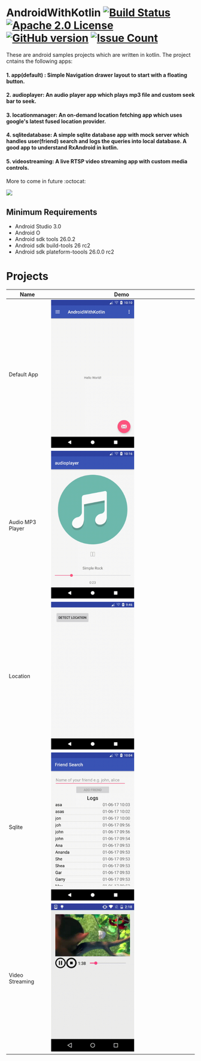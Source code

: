 # AndroidWithKotlin [![Build Status](https://travis-ci.org/Talentica/AndroidWithKotlin.svg?branch=master)](https://travis-ci.org/Talentica/AndroidWithKotlin) [![Apache 2.0 License](https://img.shields.io/badge/license-Apache%202.0-blue.svg?style=flat)](http://www.apache.org/licenses/LICENSE-2.0.html) [![GitHub version](https://badge.fury.io/gh/Talentica%2FAndroidWithKotlin.svg)](https://badge.fury.io/gh/Talentica%2FAndroidWithKotlin) [![Issue Count](https://codeclimate.com/github/Talentica/AndroidWithKotlin/badges/issue_count.svg)](https://codeclimate.com/github/Talentica/AndroidWithKotlin)

These are android samples projects which are written in kotlin.
The project cntains the following apps:

#### 1. app(default) : Simple Navigation drawer layout to start with a floating button. 
#### 2. audioplayer: An audio player app which plays mp3 file and custom seek bar to seek.  
#### 3. locationmanager: An on-demand location fetching app which uses google's latest fused location provider.
#### 4. sqlitedatabase: A simple sqlite database app with mock server which handles user(friend) search and logs the queries into local database. A good app to understand RxAndroid in kotlin.
#### 5. videostreaming: A live RTSP video streaming app with custom media controls.
 
More to come in future :octocat:

<img src="http://i.imgur.com/HzmmBvZ.jpg" />&nbsp;


## Minimum Requirements

 * Android Studio 3.0
 * Android O
 * Android sdk tools 26.0.2
 * Android sdk build-tools 26 rc2
 * Android sdk plateform-toools 26.0.0 rc2
 

Projects
===================================================================
Name | Demo                                                         
--- | ---                                                          
Default App | <img src="/gifs/navbar.gif" width="59%">
Audio MP3 Player | <img src="/gifs/audioplayer.gif" width="59%">
Location | <img src="/gifs/location.gif" width="59%">
Sqlite | <img src="/gifs/database.gif" width="59%">
Video Streaming | <img src="/gifs/videostreaming.gif" width="59%">
